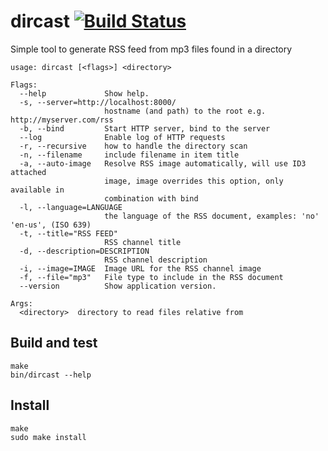 # dircast [![Build Status](https://travis-ci.org/frodeaa/dircast.svg)](https://travis-ci.org/frodeaa/dircast)

Simple tool to generate RSS feed
from mp3 files found in a directory

    usage: dircast [<flags>] <directory>

    Flags:
      --help             Show help.
      -s, --server=http://localhost:8000/
                         hostname (and path) to the root e.g. http://myserver.com/rss
      -b, --bind         Start HTTP server, bind to the server
      --log              Enable log of HTTP requests
      -r, --recursive    how to handle the directory scan
      -n, --filename     include filename in item title
      -a, --auto-image   Resolve RSS image automatically, will use ID3 attached
                         image, image overrides this option, only available in
                         combination with bind
      -l, --language=LANGUAGE
                         the language of the RSS document, examples: 'no' 'en-us', (ISO 639)
      -t, --title="RSS FEED"
                         RSS channel title
      -d, --description=DESCRIPTION
                         RSS channel description
      -i, --image=IMAGE  Image URL for the RSS channel image
      -f, --file="mp3"   File type to include in the RSS document
      --version          Show application version.

    Args:
      <directory>  directory to read files relative from

## Build and test

    make
    bin/dircast --help

## Install

    make
    sudo make install
